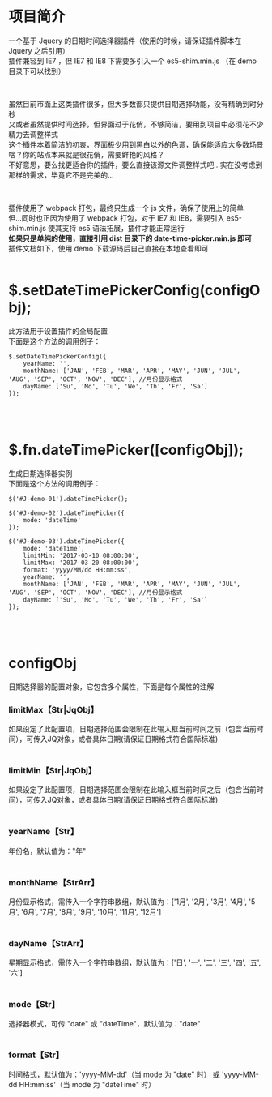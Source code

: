 # 项目简介<br />
一个基于 Jquery 的日期时间选择器插件（使用的时候，请保证插件脚本在 Jquery 之后引用）<br />
插件兼容到 IE7 ，但 IE7 和 IE8 下需要多引入一个 es5-shim.min.js （在 demo 目录下可以找到）<br />

<br />

虽然目前市面上这类插件很多，但大多数都只提供日期选择功能，没有精确到时分秒<br />
又或者虽然提供时间选择，但界面过于花俏，不够简洁，要用到项目中必须花不少精力去调整样式<br />
这个插件本着简洁的初衷，界面极少用到黑白以外的色调，确保能适应大多数场景<br />
啥？你的站点本来就是很花俏，需要鲜艳的风格？<br />
不好意思，要么找更适合你的插件，要么直接该源文件调整样式吧...实在没考虑到那样的需求，毕竟它不是完美的...<br />

<br />


插件使用了 webpack 打包，最终只生成一个 js 文件，确保了使用上的简单<br />
但...同时也正因为使用了 webpack 打包，对于 IE7 和 IE8，需要引入 es5-shim.min.js 使其支持 es5 语法拓展，插件才能正常运行<br />
<b>如果只是单纯的使用，直接引用 dist 目录下的 date-time-picker.min.js 即可</b><br />
插件文档如下，使用 demo 下载源码后自己直接在本地查看即可<br />
<br />

# $.setDateTimePickerConfig(configObj);
此方法用于设置插件的全局配置<br />
下面是这个方法的调用例子：
```
$.setDateTimePickerConfig({
    yearName: '',
    monthName: ['JAN', 'FEB', 'MAR', 'APR', 'MAY', 'JUN', 'JUL', 'AUG', 'SEP', 'OCT', 'NOV', 'DEC'], //月份显示格式
    dayName: ['Su', 'Mo', 'Tu', 'We', 'Th', 'Fr', 'Sa']
});
```

<br /><br />

# $.fn.dateTimePicker([configObj]);
生成日期选择器实例<br />
下面是这个方法的调用例子：
```
$('#J-demo-01').dateTimePicker();
```

```
$('#J-demo-02').dateTimePicker({
    mode: 'dateTime'
});
```

```
$('#J-demo-03').dateTimePicker({
    mode: 'dateTime',
    limitMin: '2017-03-10 08:00:00',
    limitMax: '2017-03-20 08:00:00',
    format: 'yyyy/MM/dd HH:mm:ss',
    yearName: '',
    monthName: ['JAN', 'FEB', 'MAR', 'APR', 'MAY', 'JUN', 'JUL', 'AUG', 'SEP', 'OCT', 'NOV', 'DEC'], //月份显示格式
    dayName: ['Su', 'Mo', 'Tu', 'We', 'Th', 'Fr', 'Sa']
});
```

<br /><br />

# configObj
日期选择器的配置对象，它包含多个属性，下面是每个属性的注解<br />

### limitMax【Str|JqObj】
如果设定了此配置项，日期选择范围会限制在此输入框当前时间之前（包含当前时间），可传入JQ对象，或者具体日期(请保证日期格式符合国际标准)
<br /><br />

### limitMin【Str|JqObj】
如果设定了此配置项，日期选择范围会限制在此输入框当前时间之后（包含当前时间），可传入JQ对象，或者具体日期(请保证日期格式符合国际标准)
<br /><br />

### yearName【Str】
年份名，默认值为："年"
<br /><br />

### monthName【StrArr】
月份显示格式，需传入一个字符串数组，默认值为：['1月', '2月', '3月', '4月', '5月', '6月', '7月', '8月', '9月', '10月', '11月', '12月']
<br /><br />

### dayName【StrArr】
星期显示格式，需传入一个字符串数组，默认值为：['日', '一', '二', '三', '四', '五', '六']
<br /><br />

### mode【Str】
选择器模式，可传 "date" 或 "dateTime"，默认值为："date"
<br /><br />

### format【Str】
时间格式，默认值为：'yyyy-MM-dd'（当 mode 为 "date" 时） 或 'yyyy-MM-dd HH:mm:ss'（当 mode 为 "dateTime" 时）
<br /><br />
